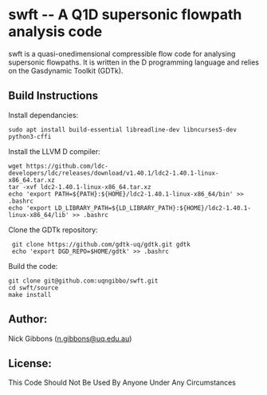 # swft -- A Q1D supersonic flowpath analysis code

swft is a quasi-onedimensional compressible flow code for analysing supersonic flowpaths. It is written in the D programming language and relies on the Gasdynamic Toolkit (GDTk).

## Build Instructions
Install dependancies:

    sudo apt install build-essential libreadline-dev libncurses5-dev python3-cffi

Install the LLVM D compiler:

    wget https://github.com/ldc-developers/ldc/releases/download/v1.40.1/ldc2-1.40.1-linux-x86_64.tar.xz
    tar -xvf ldc2-1.40.1-linux-x86_64.tar.xz
    echo 'export PATH=${PATH}:${HOME}/ldc2-1.40.1-linux-x86_64/bin' >> .bashrc
    echo 'export LD_LIBRARY_PATH=${LD_LIBRARY_PATH}:${HOME}/ldc2-1.40.1-linux-x86_64/lib' >> .bashrc

Clone the GDTk repository:

     git clone https://github.com/gdtk-uq/gdtk.git gdtk
     echo 'export DGD_REPO=$HOME/gdtk' >> .bashrc

Build the code:

    git clone git@github.com:uqngibbo/swft.git
    cd swft/source
    make install

## Author:
Nick Gibbons (n.gibbons@uq.edu.au)

## License:
This Code Should Not Be Used By Anyone Under Any Circumstances
